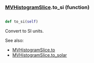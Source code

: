 ### [MVHistogramSlice](MVHistogramSlice.md).to_si (function)


```py

def to_si(self)

```



Convert to SI units.

See also:

* [MVHistogramSlice.to](MVHistogramSlice.to.md)
* [MVHistogramSlice.to_solar](MVHistogramSlice.to_solar.md)

